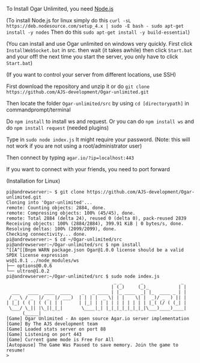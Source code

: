 To Install Ogar Unlimited, you need [Node.js](nodejs.org)

(To install Node.js for linux simply do this `curl -sL https://deb.nodesource.com/setup_4.x | sudo -E bash -
sudo apt-get install -y nodes` Then do this `sudo apt-get install -y build-essential`)

(You can install and use Ogar unlimited on windows very quickly. First click `InstallWebSocket.bat` in src. then wait (it takes awhile) then click `Start.bat` and your off! the next time you start the server, you only have to click `Start.bat`)

(If you want to control your server from different locations, use SSH)

First download the repository and unzip it or do `git clone https://github.com/AJS-development/Ogar-unlimited.git`

Then locate the folder `Ogar-unlimited/src` by using `cd [directorypath]` in commandprompt/terminal

Do `npm install` to install ws and request. Or you can do `npm install ws` and do `npm install request` (needed plugins)

Type in `sudo node index.js` It might require your password. (Note: this will not work if you are not using a root/administrator user)

Then connect by typing `agar.io/?ip=localhost:443`

If you want to connect with your friends, you need to port forward



(Installation for Linux)
```
pi@andrewserver:~ $ git clone https://github.com/AJS-development/Ogar-unlimited.git
Cloning into 'Ogar-unlimited'...
remote: Counting objects: 2884, done.
remote: Compressing objects: 100% (45/45), done.
remote: Total 2884 (delta 24), reused 0 (delta 0), pack-reused 2839
Receiving objects: 100% (2884/2884), 399.91 KiB | 0 bytes/s, done.
Resolving deltas: 100% (2099/2099), done.
Checking connectivity... done.
pi@andrewserver:~ $ cd ~/Ogar-unlimited/src
pi@andrewserver:~/Ogar-unlimited/src $ npm install
^[[A^[[Bnpm WARN package.json Ogar@1.0.0 license should be a valid SPDX license expression
ws@1.0.1 ../node_modules/ws
├── options@0.0.6
└── ultron@1.0.2
pi@andrewserver:~/Ogar-unlimited/src $ sudo node index.js
                                        _ _       _              _
                                       | (_)     (_)_           | |
  ___   ____  ____  ____    _   _ ____ | |_ ____  _| |_  ____ _ | |
 / _ \ / _  |/ _  |/ ___)  | | | |  _ \| | |    \| |  _)/ _  ) || |
| |_| ( ( | ( ( | | |      | |_| | | | | | | | | | | |_( (/ ( (_| |
 \___/ \_|| |\_||_|_|       \____|_| |_|_|_|_|_|_|_|\___)____)____|
      (_____|
[Game] Ogar Unlimited - An open source Agar.io server implementation
[Game] By The AJS development team
[Game] Loaded stats server on port 88
[Game] Listening on port 443
[Game] Current game mode is Free For All
[Autopause] The Game Was Paused to save memory. Join the game to resume!
>
```
